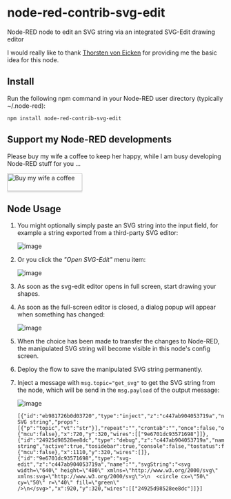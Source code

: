 # node-red-contrib-svg-edit
Node-RED node to edit an SVG string via an integrated SVG-Edit drawing editor

I would really like to thank [Thorsten von Eicken](https://github.com/tve) for providing me the basic idea for this node. 

## Install
Run the following npm command in your Node-RED user directory (typically ~/.node-red):
```
npm install node-red-contrib-svg-edit
```

## Support my Node-RED developments

Please buy my wife a coffee to keep her happy, while I am busy developing Node-RED stuff for you ...

<a href="https://www.buymeacoffee.com/bartbutenaers" target="_blank"><img src="https://www.buymeacoffee.com/assets/img/custom_images/orange_img.png" alt="Buy my wife a coffee" style="height: 41px !important;width: 174px !important;box-shadow: 0px 3px 2px 0px rgba(190, 190, 190, 0.5) !important;-webkit-box-shadow: 0px 3px 2px 0px rgba(190, 190, 190, 0.5) !important;" ></a>

## Node Usage

1. You might optionally simply paste an SVG string into the input field, for example a string exported from a third-party SVG editor:

   ![image](https://user-images.githubusercontent.com/14224149/214705852-ae04eb8b-e085-4678-bc9e-abb1fc71ff07.png)

2. Or you click the *"Open SVG-Edit"* menu item:

   ![image](https://user-images.githubusercontent.com/14224149/214705536-6bd9b6f8-9d0b-4bba-81d6-ffd2e069ff33.png)

3. As soon as the svg-edit editor opens in full screen, start drawing your shapes.

4. As soon as the full-screen editor is closed, a dialog popup will appear when something has changed:

   ![image](https://user-images.githubusercontent.com/14224149/214706916-e665e5d1-d37e-4e49-920a-a762cbaf13cd.png)

5. When the choice has been made to transfer the changes to Node-RED, the manipulated SVG string will become visible in this node's config screen.

6. Deploy the flow to save the manipulated SVG string permanently.

7. Inject a message with `msg.topic="get_svg"` to get the SVG string from the node, which will be send in the `msg.payload` of the output message:

   ![image](https://user-images.githubusercontent.com/14224149/214707932-4c63e0cb-0dd8-4390-a6f5-1d0ca46dda6e.png)
   ```
   [{"id":"eb981726b0d03720","type":"inject","z":"c447ab904053719a","name":"Get SVG string","props":[{"p":"topic","vt":"str"}],"repeat":"","crontab":"","once":false,"onceDelay":0.1,"topic":"get_svg","_mcu":{"mcu":false},"x":720,"y":320,"wires":[["9e6701dc93571698"]]},{"id":"24925d98528ee8dc","type":"debug","z":"c447ab904053719a","name":"SVG string","active":true,"tosidebar":true,"console":false,"tostatus":false,"complete":"payload","targetType":"msg","statusVal":"","statusType":"auto","_mcu":{"mcu":false},"x":1110,"y":320,"wires":[]},{"id":"9e6701dc93571698","type":"svg-edit","z":"c447ab904053719a","name":"","svgString":"<svg width=\"640\" height=\"480\" xmlns=\"http://www.w3.org/2000/svg\" xmlns:svg=\"http://www.w3.org/2000/svg\">\n  <circle cx=\"50\" cy=\"50\" r=\"40\" fill=\"green\" />\n</svg>","x":920,"y":320,"wires":[["24925d98528ee8dc"]]}]
   ```
